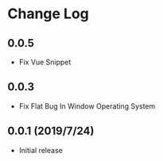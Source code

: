 # Change Log

## 0.0.5
- Fix Vue Snippet

## 0.0.3
- Fix Flat Bug In Window Operating System

## 0.0.1 (2019/7/24)
- Initial release

